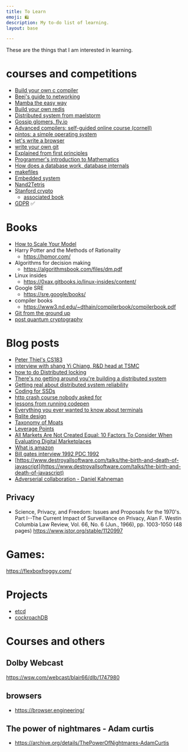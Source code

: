 ```yaml
---
title: To Learn
emoji: 🛍
description: My to-do list of learning.
layout: base

---
```

These are the things that I am interested in learning.


# courses and competitions

- [Build your own c compiler](https://nostarch.com/writing-c-compiler)
- [Beej's guide to networking](https://beej.us/guide/)
- [Mamba the easy way](https://jackcook.com/2024/02/23/mamba.html)
- [Build your own redis](https://build-your-own.org/redis/) 
- [Distributed system from maelstorm](https://github.com/jepsen-io/maelstrom#documentation)
- [Gossip glomers, fly.io](https://fly.io/dist-sys/)
- [Advanced compilers: self-guided online course \(cornell\)](https://www.cs.cornell.edu/courses/cs6120/2020fa/self-guided/)
- [pintos: a simple operating system](https://web.stanford.edu/class/cs140/projects/pintos/pintos_1.html)
- [let's write a browser](https://nearthespeedoflight.com/browser.html)
- [write your own git](https://wyag.thb.lt/)
- [Explained from first principles](https://explained-from-first-principles.com/)
- [Programmer's introduction to Mathematics](https://pimbook.org/)
- [How does a database work, database internals](https://cstack.github.io/db_tutorial/)
- [makefiles](https://makefiletutorial.com/#makefile-cookbook)
- [Embedded system](https://users.ece.utexas.edu/~valvano/Volume1/E-Book/)
- [Nand2Tetris](https://www.nand2tetris.org/)
- [Stanford crypto ](http://crypto.stanford.edu/~dabo/cs255/)
  - [associated book](https://crypto.stanford.edu/~dabo/cryptobook/BonehShoup_0_4.pdf)
- [GDPR](https://gdpr.eu/tag/gdpr/) ✅



# Books

- [How to Scale Your Model](https://jax-ml.github.io/scaling-book/)
- Harry Potter and the Methods of Rationality
  - https://hpmor.com/
- Algorithms for decision making
  - https://algorithmsbook.com/files/dm.pdf
- Linux insides
  - https://0xax.gitbooks.io/linux-insides/content/
- Google SRE
  - https://sre.google/books/
- compiler books
  - https://www3.nd.edu/~dthain/compilerbook/compilerbook.pdf
- [Git from the ground up](https://jwiegley.github.io/git-from-the-bottom-up/)
- [post quantum cryptography](https://www.bsi.bund.de/SharedDocs/Downloads/EN/BSI/Publications/Brochure/quantum-safe-cryptography.pdf;jsessionid=0A645BD930E85BDED22DD2597C0A35DD.internet471?__blob=publicationFile&v=4)

# Blog posts
- [Peter Thiel's CS183](https://blakemasters.tumblr.com/peter-thiels-cs183-startup)
- [interview with shang Yi Chiang, R&D head at TSMC](https://archive.computerhistory.org/resources/access/text/2022/07/102792671-05-01-acc.pdf)
- [how to do Distributed locking](https://martin.kleppmann.com/2016/02/08/how-to-do-distributed-locking.html)
- [There's no getting around you're building a distributed system](https://queue.acm.org/detail.cfm?id=2482856)
- [Getting real about distributed system reliability](https://blog.empathybox.com/post/19574936361/getting-real-about-distributed-system-reliability)
- [Coding for SSDs](https://codecapsule.com/2014/02/12/coding-for-ssds-part-1-introduction-and-table-of-contents/)
- [http crash course nobody asked for](https://fasterthanli.me/articles/the-http-crash-course-nobody-asked-for) 
- [lessons from running codepen](https://blog.codepen.io/2022/08/03/379-chris-alex-have-been-running-codepen-for-10-years-what-have-they-learned-heres-the-top-10/)
- [Everything you ever wanted to know about terminals](http://xn--rpa.cc/irl/term.html) 
- [Rqlite design](https://github.com/rqlite/rqlite/blob/master/DOC/DESIGN.md)
- [Taxonomy of Moats](https://reactionwheel.net/2019/09/a-taxonomy-of-moats.html)
- [Leverage Points](https://donellameadows.org/archives/leverage-points-places-to-intervene-in-a-system/)
- [All Markets Are Not Created Equal: 10 Factors To Consider When Evaluating Digital Marketplaces](https://abovethecrowd.com/2012/11/13/all-markets-are-not-created-equal-10-factors-to-consider-when-evaluating-digital-marketplaces/)
- [What is amazon](https://zackkanter.com/2019/03/13/what-is-amazon/)
- [Bill gates interview 1992 PDC 1992](https://learn.microsoft.com/en-us/events/pdc-pdc-1992/pdc-1992-keynote-bill-gates)
- [https://www.destroyallsoftware.com/talks/the-birth-and-death-of-javascript](https://www.destroyallsoftware.com/talks/the-birth-and-death-of-javascript)
- [Adverserial collaboration - Daniel Kahneman](https://www.edge.org/adversarial-collaboration-daniel-kahneman)

## Privacy

- Science, Privacy, and Freedom: Issues and Proposals for the 1970's. Part I--The Current Impact of Surveillance on Privacy, Alan F. Westin
  Columbia Law Review, Vol. 66, No. 6 (Jun., 1966), pp. 1003-1050 (48 pages) https://www.jstor.org/stable/1120997


# Games:
https://flexboxfroggy.com/

# Projects

- [etcd](https://github.com/etcd-io/etcd)
- [cockroachDB](https://github.com/cockroachdb/cockroach)


# Courses and others

## Dolby Webcast
https://wsw.com/webcast/blair66/dlb/1747980

## browsers
- https://browser.engineering/

## The power of nightmares - Adam curtis
- https://archive.org/details/ThePowerOfNightmares-AdamCurtis

